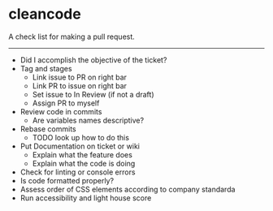 # cleancode
A check list for making a pull request.


--------------------
- Did I accomplish the objective of the ticket?
- Tag and stages
  - Link issue to PR on right bar
  - Link PR to issue on right bar 
  - Set issue to In Review (if not a draft)
  - Assign PR to myself
- Review code in commits
   - Are variables names descriptive?
- Rebase commits 
  - TODO look up how to do this
- Put Documentation on ticket or wiki
  - Explain what the feature does
  - Explain what the code is doing 
- Check for linting or console errors
- Is code formatted properly?
- Assess order of CSS elements according to company standarda
- Run accessibility and light house score 
